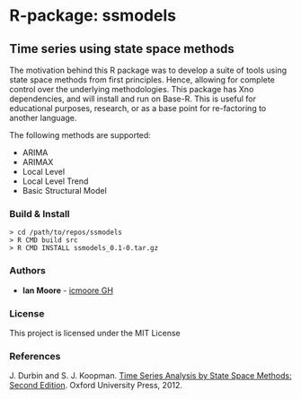 # R-package: ssmodels
## Time series using state space methods

The motivation behind this R package was to develop a suite of tools using state space methods from first principles. Hence, allowing for complete control over the underlying methodologies. This package has Xno dependencies, and will install and run on Base-R. This is useful for educational purposes, research, or as a base point for re-factoring to another language. 

The following methods are supported:
- ARIMA
- ARIMAX
- Local Level
- Local Level Trend
- Basic Structural Model

### Build & Install

```
> cd /path/to/repos/ssmodels
> R CMD build src
> R CMD INSTALL ssmodels_0.1-0.tar.gz
```

### Authors

* **Ian Moore** - [icmoore GH](https://github.com/icmoore)

### License

This project is licensed under the MIT License 

### References

J. Durbin and S. J. Koopman. [Time Series Analysis by State Space Methods: Second Edition](https://www.oxfordscholarship.com/view/10.1093/acprof:oso/9780199641178.001.0001/acprof-9780199641178). Oxford University Press, 2012.
